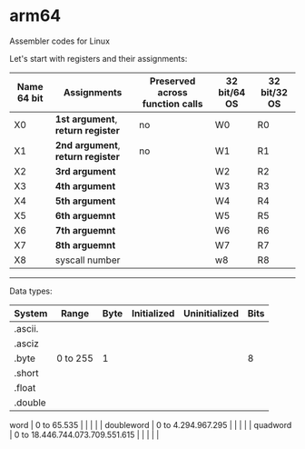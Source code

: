 # arm64
Assembler codes for Linux

Let's start with registers and their assignments:

Name 64 bit | Assignments                           | Preserved across function calls | 32 bit/64 OS | 32 bit/32 OS |
------------|---------------------------------------|---------------------------------|--------------|--------------|
X0          | **1st argument**, **return register** |  no                             | W0           | R0           |
X1          | **2nd argument**, **return register** |  no                             | W1           | R1           | 
X2          | **3rd argument**                      |                                 | W2           | R2           |
X3          | **4th argument**                      |                                 | W3           | R3           |
X4          | **5th argument**                      |                                 | W4           | R4           |
X5          | **6th arguemnt**                      |                                 | W5           | R5           |
X6          | **7th arguemnt**                      |                                 | W6           | R6           |
X7          | **8th arguemnt**                      |                                 | W7           | R7           |
X8          | syscall number                        |                                 | w8           | R8           |
---------------------------------------------------------------------------------------------------------------------

Data types:

System       | Range                           | Byte | Initialized | Uninitialized | Bits |
-------------|---------------------------------|------|-------------|---------------|------|
.ascii.      |                                 |      |             |               |      |
.asciz       |                                 |      |             |               |      |
.byte        | 0 to 255                        |  1   |             |               |  8   |
.short       |                                 |      |                             |      |
.float       |                                 |      |             |               |      | 
.double      |                                 |      |             |               |      |

word         | 0 to 65.535                     |      |             |               |      |
doubleword   | 0 to 4.294.967.295              |      |             |               |      |
quadword     | 0 to 18.446.744.073.709.551.615 |      |             |               |      |

